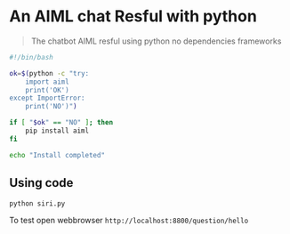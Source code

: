 # An AIML chat Resful with python

> The chatbot AIML resful using python no dependencies frameworks

```bash
#!/bin/bash

ok=$(python -c "try:
	import aiml
	print('OK')
except ImportError:
	print('NO')")

if [ "$ok" == "NO" ]; then
	pip install aiml
fi

echo "Install completed"
```

## Using code

```bash
python siri.py
```

To test open webbrowser `http://localhost:8800/question/hello`